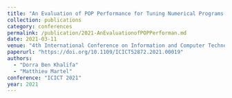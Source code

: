 ```yaml
---
title: "An Evaluation of POP Performance for Tuning Numerical Programs in Floating-Point Arithmetic"
collection: publications
category: conferences
permalink: /publication/2021-AnEvaluationofPOPPerforman.md
date: 2021-03-11
venue: "4th International Conference on Information and Computer Technologies (ICICT 2021), Kahului, HI, USA"
paperurl: "https://doi.org/10.1109/ICICT52872.2021.00019"
authors:
  - "Dorra Ben Khalifa"
  - "Matthieu Martel"
conference: "ICICT 2021"
year: 2021
---
```

